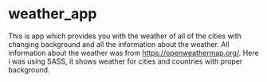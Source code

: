 # weather_app
This is app which provides you with the weather of all of the cities with changing background and all the information about the weather.
 All information about the weather was from
           https://openweathermap.org/. Here i was using SASS, it shows weather for cities and countries with proper background.
        
          
